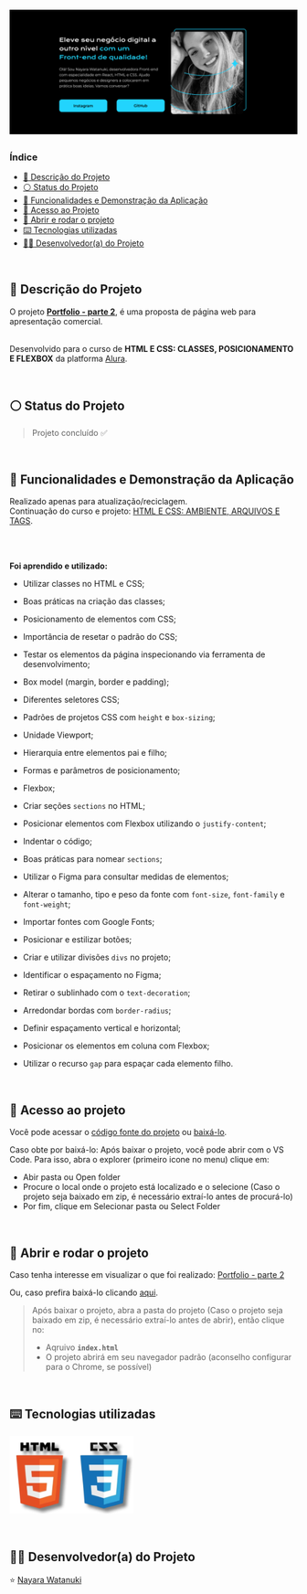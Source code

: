 <h1 align="center">
  <img alt="Portfolio da Nayara Watanuki" src="https://raw.githubusercontent.com/nayarawatanuki/html-css__portfolio-part2/main/img/readme/portfolio__cover.png"/>
</h1>

### Índice

* [:pencil: Descrição do Projeto](#pencil-descrição-do-projeto)
* [:white_circle: Status do Projeto](#white_circle-status-do-projeto)
* [:hammer: Funcionalidades e Demonstração da Aplicação](#hammer-funcionalidades-e-demonstração-da-aplicação)
* [:open_file_folder: Acesso ao Projeto](#open_file_folder-acesso-ao-projeto)
* [:rocket: Abrir e rodar o projeto](#rocket-abrir-e-rodar-o-projeto)
* [:keyboard: Tecnologias utilizadas](#keyboard-tecnologias-utilizadas)
* [:woman_technologist: Desenvolvedor(a) do Projeto](#woman_technologist-desenvolvedora-do-projeto)

</br>

## :pencil: Descrição do Projeto
O projeto **[Portfolio - parte 2](https://nayarawatanuki.github.io/html-css__portfolio-part2/)**, é uma proposta de página web para apresentação comercial.

</br>Desenvolvido para o curso de **HTML E CSS: CLASSES, POSICIONAMENTO E FLEXBOX** da platforma [Alura](https://www.alura.com.br/).

</br>

## :white_circle: Status do Projeto
> Projeto concluído :white_check_mark:

</br>

## :hammer: Funcionalidades e Demonstração da Aplicação
Realizado apenas para atualização/reciclagem. </br>
Continuação do curso e projeto: [HTML E CSS: AMBIENTE, ARQUIVOS E TAGS](https://github.com/nayarawatanuki/html-css__portfolio-part1).

</br>
</br>

**Foi aprendido e utilizado:**

- Utilizar classes no HTML e CSS;
- Boas práticas na criação das classes;
- Posicionamento de elementos com CSS;
- Importância de resetar o padrão do CSS;
- Testar os elementos da página inspecionando via ferramenta de desenvolvimento;
- Box model (margin, border e padding);
- Diferentes seletores CSS;

- Padrões de projetos CSS com `height` e `box-sizing`;
- Unidade Viewport;
- Hierarquia entre elementos pai e filho;
- Formas e parâmetros de posicionamento;
- Flexbox;

- Criar seções `sections` no HTML;
- Posicionar elementos com Flexbox utilizando o `justify-content`;
- Indentar o código;
- Boas práticas para nomear `sections`;
- Utilizar o Figma para consultar medidas de elementos;
- Alterar o tamanho, tipo e peso da fonte com `font-size`, `font-family` e `font-weight`;
- Importar fontes com Google Fonts;

- Posicionar e estilizar botões;
- Criar e utilizar divisões `divs` no projeto;
- Identificar o espaçamento no Figma;
- Retirar o sublinhado com o `text-decoration`;
- Arredondar bordas com `border-radius`;

- Definir espaçamento vertical e horizontal;
- Posicionar os elementos em coluna com Flexbox;
- Utilizar o recurso `gap` para espaçar cada elemento filho.

</br>

## :open_file_folder: Acesso ao projeto
Você pode acessar o [código fonte do projeto](https://github.com/nayarawatanuki/html-css__portfolio-part2) ou 
[baixá-lo](https://github.com/nayarawatanuki/html-css__portfolio-part2/archive/refs/heads/main.zip).

Caso obte por baixá-lo: 
Após baixar o projeto, você pode abrir com o VS Code. Para isso, abra o explorer (primeiro icone no menu) clique em:
- Abir pasta ou Open folder
- Procure o local onde o projeto está localizado e o selecione (Caso o projeto seja baixado em zip, é necessário extraí-lo antes de procurá-lo)
- Por fim, clique em Selecionar pasta ou Select Folder

</br>

## :rocket: Abrir e rodar o projeto
Caso tenha interesse em visualizar o que foi realizado: [Portfolio - parte 2](https://nayarawatanuki.github.io/html-css__portfolio-part2/) 

Ou, caso prefira baixá-lo clicando [aqui](https://github.com/nayarawatanuki/html-css__portfolio-part2/archive/refs/heads/main.zip).

> Após baixar o projeto, abra a pasta do projeto (Caso o projeto seja baixado em zip, é necessário extraí-lo antes de abrir), então clique no:
> - Aqruivo **``index.html``**
> - O projeto abrirá em seu navegador padrão (aconselho configurar para o Chrome, se possível)

</br>

## :keyboard: Tecnologias utilizadas
![HTML + CSS](https://raw.githubusercontent.com/nayarawatanuki/html-css__portfolio-part2/main/img/readme/html-css.PNG)</br>

</br>

## :woman_technologist: Desenvolvedor(a) do Projeto
:star: [Nayara Watanuki](https://github.com/nayarawatanuki)
